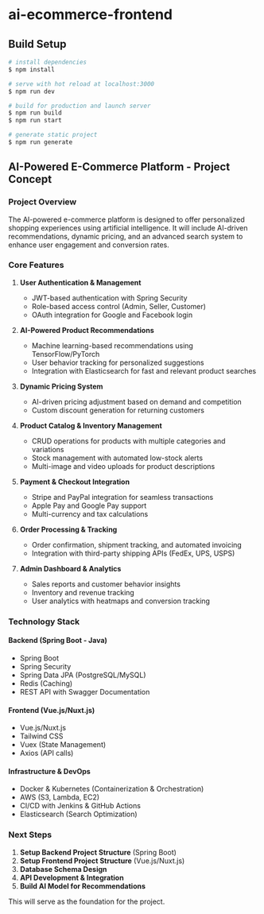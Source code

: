 # ai-ecommerce-frontend

## Build Setup

```bash
# install dependencies
$ npm install

# serve with hot reload at localhost:3000
$ npm run dev

# build for production and launch server
$ npm run build
$ npm run start

# generate static project
$ npm run generate
```

## AI-Powered E-Commerce Platform - Project Concept

### **Project Overview**
The AI-powered e-commerce platform is designed to offer personalized shopping experiences using artificial intelligence. It will include AI-driven recommendations, dynamic pricing, and an advanced search system to enhance user engagement and conversion rates.

### **Core Features**
1. **User Authentication & Management**
   - JWT-based authentication with Spring Security
   - Role-based access control (Admin, Seller, Customer)
   - OAuth integration for Google and Facebook login

2. **AI-Powered Product Recommendations**
   - Machine learning-based recommendations using TensorFlow/PyTorch
   - User behavior tracking for personalized suggestions
   - Integration with Elasticsearch for fast and relevant product searches

3. **Dynamic Pricing System**
   - AI-driven pricing adjustment based on demand and competition
   - Custom discount generation for returning customers
   
4. **Product Catalog & Inventory Management**
   - CRUD operations for products with multiple categories and variations
   - Stock management with automated low-stock alerts
   - Multi-image and video uploads for product descriptions

5. **Payment & Checkout Integration**
   - Stripe and PayPal integration for seamless transactions
   - Apple Pay and Google Pay support
   - Multi-currency and tax calculations

6. **Order Processing & Tracking**
   - Order confirmation, shipment tracking, and automated invoicing
   - Integration with third-party shipping APIs (FedEx, UPS, USPS)
   
7. **Admin Dashboard & Analytics**
   - Sales reports and customer behavior insights
   - Inventory and revenue tracking
   - User analytics with heatmaps and conversion tracking

### **Technology Stack**
#### **Backend** (Spring Boot - Java)
- Spring Boot
- Spring Security
- Spring Data JPA (PostgreSQL/MySQL)
- Redis (Caching)
- REST API with Swagger Documentation

#### **Frontend** (Vue.js/Nuxt.js)
- Vue.js/Nuxt.js
- Tailwind CSS
- Vuex (State Management)
- Axios (API calls)

#### **Infrastructure & DevOps**
- Docker & Kubernetes (Containerization & Orchestration)
- AWS (S3, Lambda, EC2)
- CI/CD with Jenkins & GitHub Actions
- Elasticsearch (Search Optimization)

### **Next Steps**
1. **Setup Backend Project Structure** (Spring Boot)
2. **Setup Frontend Project Structure** (Vue.js/Nuxt.js)
3. **Database Schema Design**
4. **API Development & Integration**
5. **Build AI Model for Recommendations**

This will serve as the foundation for the project.
